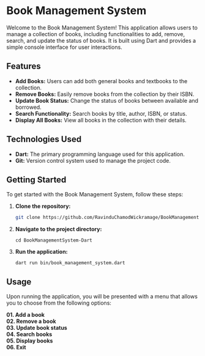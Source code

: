 # Book Management System

Welcome to the Book Management System! This application allows users to manage a collection of books, including functionalities to add, remove, search, and update the status of books. It is built using Dart and provides a simple console interface for user interactions.

## Features

- **Add Books:** Users can add both general books and textbooks to the collection.
- **Remove Books:** Easily remove books from the collection by their ISBN.
- **Update Book Status:** Change the status of books between available and borrowed.
- **Search Functionality:** Search books by title, author, ISBN, or status.
- **Display All Books:** View all books in the collection with their details.

## Technologies Used

- **Dart:** The primary programming language used for this application.
- **Git:** Version control system used to manage the project code.

## Getting Started

To get started with the Book Management System, follow these steps:

1. **Clone the repository:**

   ```bash
   git clone https://github.com/RavinduChamodWickramage/BookManagementSystem-Dart.git```

2. **Navigate to the project directory:**

   ```cd BookManagementSystem-Dart```

3. **Run the application:**

   ```dart run bin/book_management_system.dart```

## Usage
Upon running the application, you will be presented with a menu that allows you to choose from the following options:

**01. Add a book**  
**02. Remove a book**  
**03. Update book status**  
**04. Search books**  
**05. Display books**  
**06. Exit**  
